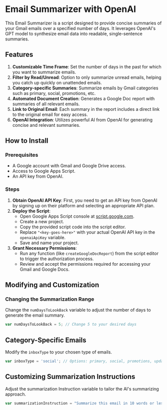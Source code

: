 # Email Summarizer with OpenAI

This Email Summarizer is a script designed to provide concise summaries of your Gmail emails over a specified number of days. It leverages OpenAI's GPT model to synthesize email data into readable, single-sentence summaries.

## Features

1. **Customizable Time Frame**: Set the number of days in the past for which you want to summarize emails.
2. **Filter by Read/Unread**: Option to only summarize unread emails, helping you catch up quickly on unattended emails.
3. **Category-specific Summaries**: Summarize emails by Gmail categories such as primary, social, promotions, etc.
4. **Automated Document Creation**: Generates a Google Doc report with summaries of all relevant emails.
5. **Link to Original Email**: Each summary in the report includes a direct link to the original email for easy access.
6. **OpenAI Integration**: Utilizes powerful AI from OpenAI for generating concise and relevant summaries.

## How to Install

### Prerequisites
- A Google account with Gmail and Google Drive access.
- Access to Google Apps Script.
- An API key from OpenAI.

### Steps
1. **Obtain OpenAI API Key**: First, you need to get an API key from OpenAI by signing up on their platform and selecting an appropriate API plan.
2. **Deploy the Script**:
   - Open Google Apps Script console at [script.google.com](https://script.google.com).
   - Create a new project.
   - Copy the provided script code into the script editor.
   - Replace `"<key-goes-here>"` with your actual OpenAI API key in the `openaiApiKey` variable.
   - Save and name your project.
3. **Grant Necessary Permissions**:
   - Run any function (like `createGoogleDocReport`) from the script editor to trigger the authorization process.
   - Review and accept the permissions required for accessing your Gmail and Google Docs.

## Modifying and Customization

### Changing the Summarization Range
Change the `numDaysToLookBack` variable to adjust the number of days to generate the email summary.

```javascript
var numDaysToLookBack = 5; // Change 5 to your desired days
```

## Category-Specific Emails
Modify the `inboxType` to your chosen type of emails.

```javascript
var inboxType = 'social'; // Options: primary, social, promotions, updates, forums, reservations, purchases
```

## Customizing Summarization Instructions
Adjust the summarization Instruction variable to tailor the AI's summarizing approach.
```javascript
var summarizationInstruction = "Summarize this email in 10 words or less.";
```

